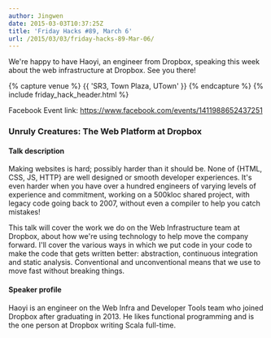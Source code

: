 ```yaml
---
author: Jingwen
date: 2015-03-03T10:37:25Z
title: 'Friday Hacks #89, March 6'
url: /2015/03/03/friday-hacks-89-Mar-06/
---
```


We're happy to have Haoyi, an engineer from Dropbox, speaking this week about the web
infrastructure at Dropbox. See you there!

{% capture venue %}
    {{ 'SR3, Town Plaza, UTown' }}
{% endcapture %}
{% include friday_hack_header.html %}

Facebook Event link: https://www.facebook.com/events/1411988652437251

### Unruly Creatures: The Web Platform at Dropbox

#### Talk description

Making websites is hard; possibly harder than it should be. None of {HTML, CSS, JS, HTTP} are well designed or smooth developer experiences. It's even harder when you have over a hundred engineers of varying levels of experience and commitment, working on a 500kloc shared project, with legacy code going back to 2007, without even a compiler to help you catch mistakes!

This talk will cover the work we do on the Web Infrastructure team at Dropbox, about how we're using technology to help move the company forward. I'll cover the various ways in which we put code in your code to make the code that gets written better: abstraction, continuous integration and static analysis. Conventional and unconventional means that we use to move fast without breaking things.

#### Speaker profile

Haoyi is an engineer on the Web Infra and Developer Tools team who joined Dropbox after graduating in 2013. He likes functional programming and is the one person at Dropbox writing Scala full-time.
